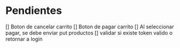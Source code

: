 # Pendientes

[] Boton de cancelar carrito
[] Boton de pagar carrito
[] Al seleccionar pagar, se debe enviar put productos
[] validar si existe token valido o retornar a login